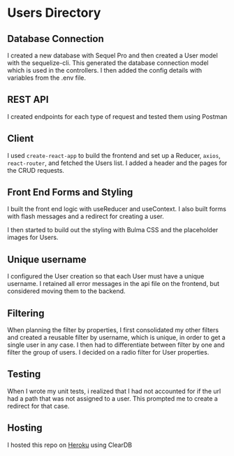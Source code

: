 # Users Directory

## Database Connection

I created a new database with Sequel Pro and then created a User model with the sequelize-cli. This generated the database connection model which is used in the controllers. I then added the config details with variables from the .env file.

## REST API

I created endpoints for each type of request and tested them using Postman

## Client

I used `create-react-app` to build the frontend and set up a Reducer, `axios`, `react-router`, and fetched the Users list. I added a header and the pages for the CRUD requests.

## Front End Forms and Styling

I built the front end logic with useReducer and useContext. I also built forms with flash messages and a redirect for creating a user.

I then started to build out the styling with Bulma CSS and the placeholder images for Users.

## Unique username

I configured the User creation so that each User must have a unique username. I retained all error messages in the api file on the frontend, but considered moving them to the backend.

## Filtering

When planning the filter by properties, I first consolidated my other filters and created a reusable filter by username, which is unique, in order to get a single user in any case. I then had to differentiate between filter by one and filter the group of users. I decided on a radio filter for User properties.

## Testing

When I wrote my unit tests, i realized that I had not accounted for if the url had a path that was not assigned to a user. This prompted me to create a redirect for that case.

## Hosting

I hosted this repo on [Heroku](https://users-dir.herokuapp.com) using ClearDB
